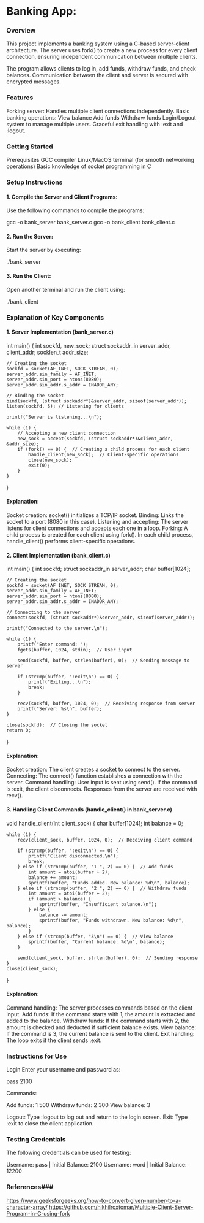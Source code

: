 # Banking App:
### Overview
This project implements a banking system using a C-based server-client architecture. The server uses fork() to create a new process for
every client connection, ensuring independent communication between multiple clients.

The program allows clients to log in, add funds, withdraw funds, and check balances. Communication between the client and server is
secured with encrypted messages.

### Features
Forking server: Handles multiple client connections independently.
Basic banking operations:
View balance
Add funds
Withdraw funds
Login/Logout system to manage multiple users.
Graceful exit handling with :exit and :logout.

### Getting Started
Prerequisites
GCC compiler
Linux/MacOS terminal (for smooth networking operations)
Basic knowledge of socket programming in C

### Setup Instructions

#### 1. Compile the Server and Client Programs:
Use the following commands to compile the programs:

gcc -o bank_server bank_server.c
gcc -o bank_client bank_client.c

#### 2. Run the Server:
Start the server by executing:

./bank_server

#### 3. Run the Client:
Open another terminal and run the client using:

./bank_client

### Explanation of Key Components
#### 1. Server Implementation (bank_server.c)

int main() {
    int sockfd, new_sock;
    struct sockaddr_in server_addr, client_addr;
    socklen_t addr_size;

    // Creating the socket
    sockfd = socket(AF_INET, SOCK_STREAM, 0);
    server_addr.sin_family = AF_INET;
    server_addr.sin_port = htons(8080);
    server_addr.sin_addr.s_addr = INADDR_ANY;

    // Binding the socket
    bind(sockfd, (struct sockaddr*)&server_addr, sizeof(server_addr));
    listen(sockfd, 5); // Listening for clients

    printf("Server is listening...\n");

    while (1) {
        // Accepting a new client connection
        new_sock = accept(sockfd, (struct sockaddr*)&client_addr, &addr_size);
        if (fork() == 0) {  // Creating a child process for each client
            handle_client(new_sock);  // Client-specific operations
            close(new_sock);
            exit(0);
        }
    }
}

#### Explanation:
Socket creation: socket() initializes a TCP/IP socket.
Binding: Links the socket to a port (8080 in this case).
Listening and accepting: The server listens for client connections and accepts each one in a loop.
Forking: A child process is created for each client using fork().
In each child process, handle_client() performs client-specific operations.

#### 2. Client Implementation (bank_client.c)

int main() {
    int sockfd;
    struct sockaddr_in server_addr;
    char buffer[1024];

    // Creating the socket
    sockfd = socket(AF_INET, SOCK_STREAM, 0);
    server_addr.sin_family = AF_INET;
    server_addr.sin_port = htons(8080);
    server_addr.sin_addr.s_addr = INADDR_ANY;

    // Connecting to the server
    connect(sockfd, (struct sockaddr*)&server_addr, sizeof(server_addr));

    printf("Connected to the server.\n");

    while (1) {
        printf("Enter command: ");
        fgets(buffer, 1024, stdin);  // User input

        send(sockfd, buffer, strlen(buffer), 0);  // Sending message to server

        if (strcmp(buffer, ":exit\n") == 0) {
            printf("Exiting...\n");
            break;
        }

        recv(sockfd, buffer, 1024, 0);  // Receiving response from server
        printf("Server: %s\n", buffer);
    }

    close(sockfd);  // Closing the socket
    return 0;
}
#### Explanation:
Socket creation: The client creates a socket to connect to the server.
Connecting: The connect() function establishes a connection with the server.
Command handling:
User input is sent using send().
If the command is :exit, the client disconnects.
Responses from the server are received with recv().

#### 3. Handling Client Commands (handle_client() in bank_server.c)

void handle_client(int client_sock) {
    char buffer[1024];
    int balance = 0;

    while (1) {
        recv(client_sock, buffer, 1024, 0);  // Receiving client command

        if (strcmp(buffer, ":exit\n") == 0) {
            printf("Client disconnected.\n");
            break;
        } else if (strncmp(buffer, "1 ", 2) == 0) {  // Add funds
            int amount = atoi(buffer + 2);
            balance += amount;
            sprintf(buffer, "Funds added. New balance: %d\n", balance);
        } else if (strncmp(buffer, "2 ", 2) == 0) {  // Withdraw funds
            int amount = atoi(buffer + 2);
            if (amount > balance) {
                sprintf(buffer, "Insufficient balance.\n");
            } else {
                balance -= amount;
                sprintf(buffer, "Funds withdrawn. New balance: %d\n", balance);
            }
        } else if (strcmp(buffer, "3\n") == 0) {  // View balance
            sprintf(buffer, "Current balance: %d\n", balance);
        }

        send(client_sock, buffer, strlen(buffer), 0);  // Sending response
    }
    close(client_sock);
}
#### Explanation:
Command handling: The server processes commands based on the client input.
Add funds: If the command starts with 1, the amount is extracted and added to the balance.
Withdraw funds: If the command starts with 2, the amount is checked and deducted if sufficient balance exists.
View balance: If the command is 3, the current balance is sent to the client.
Exit handling: The loop exits if the client sends :exit.

### Instructions for Use
Login
Enter your username and password as:

pass 2100

Commands:

Add funds:
1 500
Withdraw funds:
2 300
View balance:
3

Logout: Type :logout to log out and return to the login screen.
Exit: Type :exit to close the client application.

### Testing Credentials
The following credentials can be used for testing:

Username: pass | Initial Balance: 2100
Username: word | Initial Balance: 12200

### References###
https://www.geeksforgeeks.org/how-to-convert-given-number-to-a-character-array/
https://github.com/nikhilroxtomar/Multiple-Client-Server-Program-in-C-using-fork


